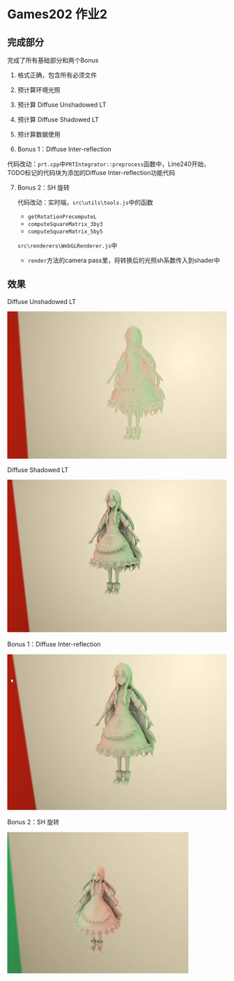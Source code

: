 # Games202 作业2

## 完成部分

完成了所有基础部分和两个Bonus

1. 格式正确，包含所有必须文件

2. 预计算环境光照

3. 预计算 Diffuse Unshadowed LT

4. 预计算 Diffuse Shadowed LT

5. 预计算数据使用

6.  Bonus 1：Diffuse Inter-reflection

   代码改动：`prt.cpp`中`PRTIntegrator::preprocess`函数中，Line240开始，TODO标记的代码块为添加的Diffuse Inter-reflection功能代码

7. Bonus 2：SH 旋转

   代码改动：实时端，`src\utils\tools.js`中的函数

   - `getRotationPrecomputeL`
   - `computeSquareMatrix_3by3`
   - `computeSquareMatrix_5by5`

   `src\renderers\WebGLRenderer.js`中

   - `render`方法的camera pass里，将转换后的光照sh系数传入到shader中

## 效果

Diffuse Unshadowed LT

![](images\PRT_Unshadowed_Mary.png)

Diffuse Shadowed LT

![](images\PRT_Shadowed_Mary.png)

Bonus 1：Diffuse Inter-reflection

![](images\PRT_InterRef_Mary.png)

Bonus 2：SH 旋转

![](images\PRT_Rotation_Mary.gif)


